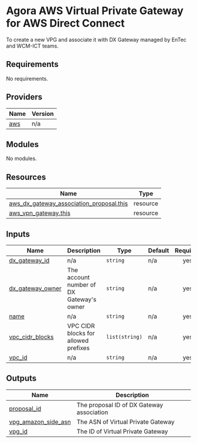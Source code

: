 # Agora AWS Virtual Private Gateway for AWS Direct Connect

To create a new VPG and associate it with DX Gateway managed by EnTec and WCM-ICT teams.

## Requirements

No requirements.

## Providers

| Name | Version |
|------|---------|
| <a name="provider_aws"></a> [aws](#provider\_aws) | n/a |

## Modules

No modules.

## Resources

| Name | Type |
|------|------|
| [aws_dx_gateway_association_proposal.this](https://registry.terraform.io/providers/hashicorp/aws/latest/docs/resources/dx_gateway_association_proposal) | resource |
| [aws_vpn_gateway.this](https://registry.terraform.io/providers/hashicorp/aws/latest/docs/resources/vpn_gateway) | resource |

## Inputs

| Name | Description | Type | Default | Required |
|------|-------------|------|---------|:--------:|
| <a name="input_dx_gateway_id"></a> [dx\_gateway\_id](#input\_dx\_gateway\_id) | n/a | `string` | n/a | yes |
| <a name="input_dx_gateway_owner"></a> [dx\_gateway\_owner](#input\_dx\_gateway\_owner) | The account number of DX Gateway's owner | `string` | n/a | yes |
| <a name="input_name"></a> [name](#input\_name) | n/a | `string` | n/a | yes |
| <a name="input_vpc_cidr_blocks"></a> [vpc\_cidr\_blocks](#input\_vpc\_cidr\_blocks) | VPC CIDR blocks for allowed prefixes | `list(string)` | n/a | yes |
| <a name="input_vpc_id"></a> [vpc\_id](#input\_vpc\_id) | n/a | `string` | n/a | yes |

## Outputs

| Name | Description |
|------|-------------|
| <a name="output_proposal_id"></a> [proposal\_id](#output\_proposal\_id) | The proposal ID of DX Gateway association |
| <a name="output_vpg_amazon_side_asn"></a> [vpg\_amazon\_side\_asn](#output\_vpg\_amazon\_side\_asn) | The ASN of Virtual Private Gateway |
| <a name="output_vpg_id"></a> [vpg\_id](#output\_vpg\_id) | The ID of Virtual Private Gateway |
